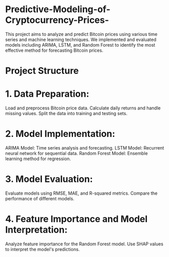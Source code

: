 # Predictive-Modeling-of-Cryptocurrency-Prices-
This project aims to analyze and predict Bitcoin prices using various time series and machine learning techniques. We implemented and evaluated models including ARIMA, LSTM, and Random Forest to identify the most effective method for forecasting Bitcoin prices.

# Project Structure
# 1. Data Preparation:
  Load and preprocess Bitcoin price data.
  Calculate daily returns and handle missing values.
  Split the data into training and testing sets.
# 2. Model Implementation:
  ARIMA Model: Time series analysis and forecasting.
  LSTM Model: Recurrent neural network for sequential data.
  Random Forest Model: Ensemble learning method for regression.
# 3. Model Evaluation:
  Evaluate models using RMSE, MAE, and R-squared metrics.
  Compare the performance of different models.
# 4. Feature Importance and Model Interpretation:
  Analyze feature importance for the Random Forest model.
  Use SHAP values to interpret the model's predictions.



